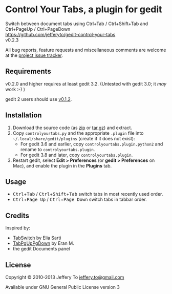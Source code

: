 # Control Your Tabs, a plugin for gedit #

Switch between document tabs using Ctrl+Tab / Ctrl+Shift+Tab and
Ctrl+PageUp / Ctrl+PageDown  
<https://github.com/jefferyto/gedit-control-your-tabs>  
v0.2.3

All bug reports, feature requests and miscellaneous comments are welcome
at the [project issue tracker][].

## Requirements ##

v0.2.0 and higher requires at least gedit 3.2. (Untested with gedit 3.0;
it *may* work :-) )

gedit 2 users should use [v0.1.2][].

## Installation ##

1.  Download the source code (as [zip][] or [tar.gz][]) and extract.
2.  Copy `controlyourtabs.py` and the appropriate `.plugin` file into
    `~/.local/share/gedit/plugins` (create if it does not exist):
    *   For gedit 3.6 and earlier, copy `controlyourtabs.plugin.python2`
        and rename to `controlyourtabs.plugin`.
    *   For gedit 3.8 and later, copy `controlyourtabs.plugin`.
3.  Restart gedit, select **Edit > Preferences** (or
    **gedit > Preferences** on Mac), and enable the plugin in the
    **Plugins** tab.

## Usage ##

*   <kbd>Ctrl</kbd>+<kbd>Tab</kbd> /
    <kbd>Ctrl</kbd>+<kbd>Shift</kbd>+<kbd>Tab</kbd> switch tabs in most
    recently used order.
*   <kbd>Ctrl</kbd>+<kbd>Page Up</kbd> /
    <kbd>Ctrl</kbd>+<kbd>Page Down</kbd> switch tabs in tabbar order.

## Credits ##

Inspired by:

*   [TabSwitch][] by Elia Sarti
*   [TabPgUpPgDown][] by Eran M.
*   the gedit Documents panel

## License ##

Copyright &copy; 2010-2013 Jeffery To <jeffery.to@gmail.com>

Available under GNU General Public License version 3


[project issue tracker]: https://github.com/jefferyto/gedit-control-your-tabs/issues
[zip]: https://github.com/jefferyto/gedit-control-your-tabs/archive/master.zip
[tar.gz]: https://github.com/jefferyto/gedit-control-your-tabs/archive/master.tar.gz
[v0.1.2]: https://github.com/jefferyto/gedit-control-your-tabs/archive/v0.1.2.zip
[TabSwitch]: https://wiki.gnome.org/Apps/Gedit/PluginsOld?action=AttachFile&do=view&target=tabswitch.tar.gz
[TabPgUpPgDown]: https://wiki.gnome.org/Apps/Gedit/PluginsOld?action=AttachFile&do=view&target=tabpgupdown.tar.gz
